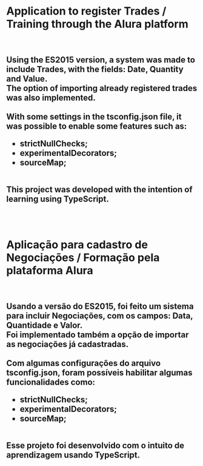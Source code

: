 <html>
	<head></head>
	<body>			
		<h1>Application to register Trades / Training through the Alura platform</h1>
		<br>
		<h2>
			Using the ES2015 version, a system was made to include Trades, with the fields: Date, Quantity and Value.
			<br>
			The option of importing already registered trades was also implemented.
			<br><br>
			With some settings in the tsconfig.json file, it was possible to enable some features such as:
			<ul>
				<li>strictNullChecks;</li>
				<li>experimentalDecorators;</li>
				<li>sourceMap;</li>
			</ul>
			<br>
			This project was developed with the intention of learning using TypeScript.
		</h2>
		<br><br>
		<h1>Aplicação para cadastro de Negociações / Formação pela plataforma Alura</h1>
		<br>
		<h2>
			Usando a versão do ES2015, foi feito um sistema para incluir Negociações, com os campos: Data, Quantidade e Valor.
			<br>
			Foi implementado também a opção de importar as negociações já cadastradas.
			<br><br>
			Com algumas configurações do arquivo tsconfig.json, foram possíveis habilitar algumas funcionalidades como:
			<ul>
				<li>strictNullChecks;</li>
				<li>experimentalDecorators;</li>
				<li>sourceMap;</li>
			</ul>
			<br>
			Esse projeto foi desenvolvido com o intuito de aprendizagem usando TypeScript.
		</h2>
	</body>
</html>
